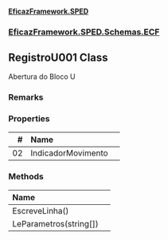#### [EficazFramework.SPED](EficazFrameworkSPED.md 'EficazFramework SPED')
### [EficazFramework.SPED.Schemas.ECF](EficazFramework.SPED.Schemas.ECF.md 'EficazFramework.SPED.Schemas.ECF')

## RegistroU001 Class

Abertura do Bloco U

### Remarks
### Properties

| # | Name | |
| ---: | :--- | :--- |
| 02 | IndicadorMovimento |  |
### Methods

| Name | |
| :--- | :--- |
| EscreveLinha() |  |
| LeParametros(string[]) |  |
